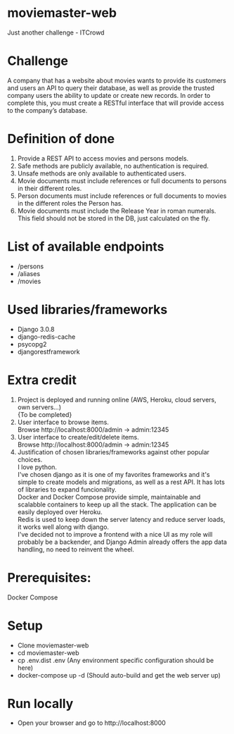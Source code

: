 # moviemaster-web
Just another challenge - ITCrowd

# Challenge
A company that has a website about movies wants to provide its customers and users an API to query their database, as well as provide the trusted company users the ability to update or create new records.
In order to complete this, you must create a RESTful interface that will provide access to the company’s database.

# Definition of done
1. Provide a REST API to access movies and persons models.
2. Safe methods are publicly available, no authentication is required.
3. Unsafe methods are only available to authenticated users.
4. Movie documents must include references or full documents to persons in their different
roles.
5. Person documents must include references or full documents to movies in the different
roles the Person has.
6. Movie documents must include the Release Year in roman numerals. This field should
not be stored in the DB, just calculated on the fly.

# List of available endpoints
- /persons
- /aliases
- /movies

# Used libraries/frameworks
- Django 3.0.8
- django-redis-cache
- psycopg2
- djangorestframework

# Extra credit
1. Project is deployed and running online (AWS, Heroku, cloud servers, own servers…)  
{To be completed}  
2. User interface to browse items.  
Browse http://localhost:8000/admin -> admin:12345  
3. User interface to create/edit/delete items.  
Browse http://localhost:8000/admin -> admin:12345  
4. Justification of chosen libraries/frameworks against other popular choices.  
I love python.  
I've chosen django as it is one of my favorites frameworks and it's simple to create models and migrations, as well as a rest API. It has lots of libraries to expand funcionality.  
Docker and Docker Compose provide simple, maintainable and scalabble containers to keep up all the stack. The application can be easily deployed over Heroku.  
Redis is used to keep down the server latency and reduce server loads, it works well along with django.  
I've decided not to improve a frontend with a nice UI as my role will probably be a backender, and Django Admin already offers the app data handling, no need to reinvent the wheel.  


# Prerequisites:
Docker Compose

# Setup
- Clone moviemaster-web
- cd moviemaster-web
- cp .env.dist .env (Any environment specific configuration should be here)
- docker-compose up -d (Should auto-build and get the web server up)

# Run locally
- Open your browser and go to http://localhost:8000


